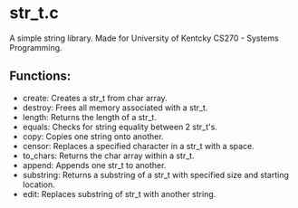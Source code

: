 # str_t.c

A simple string library. Made for University of Kentcky CS270 - Systems Programming.

## Functions:
- create: Creates a str_t from char array.
- destroy: Frees all memory associated with a str_t.
- length: Returns the length of a str_t.
- equals: Checks for string equality between 2 str_t's.
- copy: Copies one string onto another.
- censor: Replaces a specified character in a str_t with a space.
- to_chars: Returns the char array within a str_t.
- append: Appends one str_t to another.
- substring: Returns a substring of a str_t with specified size and starting location.
- edit: Replaces substring of str_t with another string.
